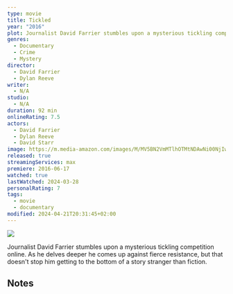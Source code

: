 ```yaml
---
type: movie
title: Tickled
year: "2016"
plot: Journalist David Farrier stumbles upon a mysterious tickling competition online. As he delves deeper he comes up against fierce resistance, but that doesn't stop him getting to the bottom of a story stranger than fiction.
genres:
  - Documentary
  - Crime
  - Mystery
director:
  - David Farrier
  - Dylan Reeve
writer:
  - N/A
studio:
  - N/A
duration: 92 min
onlineRating: 7.5
actors:
  - David Farrier
  - Dylan Reeve
  - David Starr
image: https://m.media-amazon.com/images/M/MV5BN2VmMTlhOTMtNDAwNi00NjIwLWJjMmUtNjg4OThkYWExYWMyXkEyXkFqcGdeQXVyMTQ2Mjc5MDM@._V1_SX300.jpg
released: true
streamingServices: max
premiere: 2016-06-17
watched: true
lastWatched: 2024-03-28
personalRating: 7
tags:
  - movie
  - documentary
modified: 2024-04-21T20:31:45+02:00
---
```

![](https://m.media-amazon.com/images/M/MV5BN2VmMTlhOTMtNDAwNi00NjIwLWJjMmUtNjg4OThkYWExYWMyXkEyXkFqcGdeQXVyMTQ2Mjc5MDM@._V1_SX300.jpg)

Journalist David Farrier stumbles upon a mysterious tickling competition online. As he delves deeper he comes up against fierce resistance, but that doesn't stop him getting to the bottom of a story stranger than fiction.

## Notes
